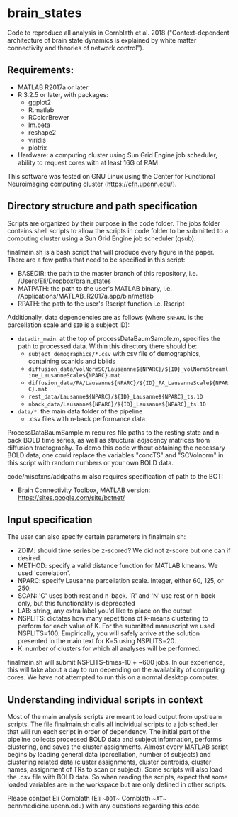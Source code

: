 # brain_states
Code to reproduce all analysis in Cornblath et al. 2018 ("Context-dependent architecture of brain state dynamics is explained by white matter connectivity and theories of network control").

## Requirements:
  - MATLAB R2017a or later
  - R 3.2.5 or later, with packages:
    - ggplot2
    - R.matlab
    - RColorBrewer
    - lm.beta
    - reshape2
    - viridis
    - plotrix
  - Hardware: a computing cluster using Sun Grid Engine job scheduler, ability to request cores with at least 16G of RAM
  
This software was tested on GNU Linux using the Center for Functional Neuroimaging computing cluster (https://cfn.upenn.edu/).

## Directory structure and path specification

Scripts are organized by their purpose in the code folder. The jobs folder contains shell scripts to allow the scripts in code folder to be submitted to a computing cluster using a Sun Grid Engine job scheduler (qsub). 

finalmain.sh is a bash script that will produce every figure in the paper. There are a few paths that need to be specified in this script:
  - BASEDIR: the path to the master branch of this repository, i.e. /Users/Eli/Dropbox/brain_states
  - MATPATH: the path to the user's MATLAB binary, i.e. /Applications/MATLAB_R2017a.app/bin/matlab
  - RPATH: the path to the user's Rscript function i.e. Rscript

Additionally, data dependencies are as follows (where `$NPARC` is the parcellation scale and `$ID` is a subject ID):
  - `datadir_main`: at the top of processDataBaumSample.m, specifies the path to processed data. Within this directory there should be:
      - `subject_demographics/*.csv` with csv file of demographics, containing scanids and bblids
      - `diffusion_data/volNormSC/Lausannne${NPARC}/${ID}_volNormStreamline_LausanneScale${NPARC}.mat`
      - `diffusion_data/FA/Lausanne${NPARC}/${ID}_FA_LausanneScale${NPARC}.mat`
      - `rest_data/Lausanne${NPARC}/${ID}_Lausanne${NPARC}_ts.1D`
      - `nback_data/Lausanne${NPARC}/${ID}_Lausanne${NPARC}_ts.1D`
  - `data/*`: the main data folder of the pipeline
      - .csv files with n-back performance data
  
ProcessDataBaumSample.m requires file paths to the resting state and n-back BOLD time series, as well as structural adjacency matrices from diffusion tractography. To demo this code without obtaining the necessary BOLD data, one could replace the variables "concTS" and "SCVolnorm" in this script with random numbers or your own BOLD data.

code/miscfxns/addpaths.m also requires specification of path to the BCT:
  - Brain Connectivity Toolbox, MATLAB version: https://sites.google.com/site/bctnet/

## Input specification

The user can also specify certain parameters in finalmain.sh:

  - ZDIM: should time series be z-scored? We did not z-score but one can if desired.
  - METHOD: specify a valid distance function for MATLAB kmeans. We used 'correlation'.
  - NPARC: specify Lausanne parcellation scale. Integer, either 60, 125, or 250.
  - SCAN: 'C' uses both rest and n-back. 'R' and 'N' use rest or n-back only, but this functionality is deprecated
  - LAB: string, any extra label you'd like to place on the output
  - NSPLITS: dictates how many repetitions of k-means clustering to perform for each value of K. For the submitted manuscript we used NSPLITS=100. Empirically, you will safely arrive at the solution presented in the main text for K=5 using NSPLITS=20.
  - K: number of clusters for which all analyses will be performed.
 
finalmain.sh will submit NSPLITS-times-10 + ~600 jobs. In our experience, this will take about a day to run depending on the availability of computing cores. We have not attempted to run this on a normal desktop computer.

## Understanding individual scripts in context

Most of the main analysis scripts are meant to load output from upstream scripts. The file finalmain.sh calls all individual scripts to a job scheduler that will run each script in order of dependency. The initial part of the pipeline collects processed BOLD data and subject information, performs clustering, and saves the cluster assignments. Almost every MATLAB script begins by loading general data (parcellation, number of subjects) and clustering related data (cluster assignments, cluster centroids, cluster names, assignment of TRs to scan or subject). Some scripts will also load the .csv file with BOLD data. So when reading the scripts, expect that some loaded variables are in the workspace but are only defined in other scripts.

Please contact Eli Cornblath (Eli ~`DOT`~ Cornblath ~`AT`~ pennmedicine.upenn.edu) with any questions regarding this code.
